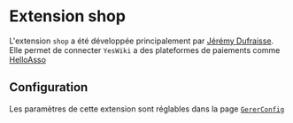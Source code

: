 # Extension shop

L'extension `shop` a été développée principalement par [Jérémy Dufraisse](https://github.com/J9rem). Elle permet de connecter `YesWiki` a des plateformes de paiements comme [HelloAsso](https://www.helloasso.com/)

## Configuration

Les paramètres de cette extension sont réglables dans la page [`GererConfig`](?wiki=GererConfig ':ignore')
